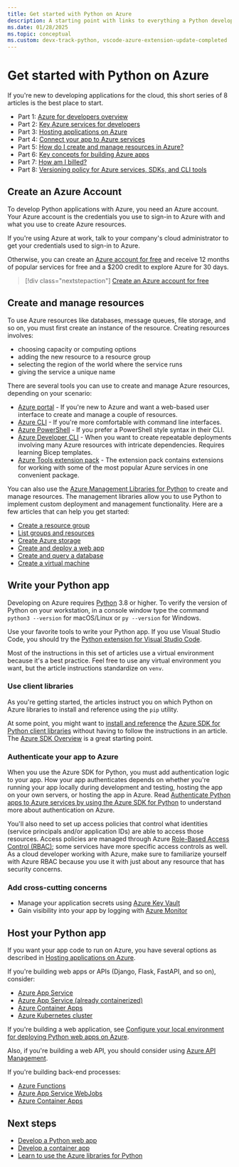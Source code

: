 ```yaml
---
title: Get started with Python on Azure
description: A starting point with links to everything a Python developer needs to know about Azure.
ms.date: 01/28/2025
ms.topic: conceptual
ms.custom: devx-track-python, vscode-azure-extension-update-completed
---
```


# Get started with Python on Azure

If you're new to developing applications for the cloud, this short series of 8 articles is the best place to start.

* Part 1: [Azure for developers overview](/azure/developer/intro/azure-developer-overview)
* Part 2: [Key Azure services for developers](/azure/developer/intro/azure-developer-key-services)
* Part 3: [Hosting applications on Azure](/azure/developer/intro/hosting-apps-on-azure)
* Part 4: [Connect your app to Azure services](/azure/developer/intro/connect-to-azure-services)
* Part 5: [How do I create and manage resources in Azure?](/azure/developer/intro/azure-developer-create-resources)
* Part 6: [Key concepts for building Azure apps](/azure/developer/intro/azure-developer-key-concepts)
* Part 7: [How am I billed?](/azure/developer/intro/azure-developer-billing)
* Part 8: [Versioning policy for Azure services, SDKs, and CLI tools](/azure/developer/intro/azure-service-sdk-tool-versioning)

## Create an Azure Account

To develop Python applications with Azure, you need an Azure account. Your Azure account is the credentials you use to sign-in to Azure with and what you use to create Azure resources.

If you're using Azure at work, talk to your company's cloud administrator to get your credentials used to sign-in to Azure.

Otherwise, you can create an [Azure account for free](https://azure.microsoft.com/free/python/) and receive 12 months of popular services for free and a $200 credit to explore Azure for 30 days.

> [!div class="nextstepaction"]
> [Create an Azure account for free](https://azure.microsoft.com/free/python/)

## Create and manage resources

To use Azure resources like databases, message queues, file storage, and so on, you must first create an instance of the resource. Creating resources involves:

* choosing capacity or computing options
* adding the new resource to a resource group
* selecting the region of the world where the service runs
* giving the service a unique name

There are several tools you can use to create and manage Azure resources, depending on your scenario:

- [Azure portal](https://portal.azure.com) - If you're new to Azure and want a web-based user interface to create and manage a couple of resources.
- [Azure CLI](/cli/azure/install-azure-cli) - If you're more comfortable with command line interfaces.
- [Azure PowerShell](/powershell/azure/) - If you prefer a PowerShell style syntax in their CLI.
- [Azure Developer CLI](/azure/developer/azure-developer-cli/) - When you want to create repeatable deployments involving many Azure resources with intricate dependencies. Requires learning Bicep templates.
- [Azure Tools extension pack](https://marketplace.visualstudio.com/items?itemName=ms-vscode.vscode-node-azure-pack) - The extension pack contains extensions for working with some of the most popular Azure services in one convenient package.

You can also use the [Azure Management Libraries for Python](https://azure.github.io/azure-sdk/releases/latest/mgmt/python.html) to create and manage resources. The management libraries allow you to use Python to implement custom deployment and management functionality. Here are a few articles that can help you get started:

* [Create a resource group](./sdk/examples/azure-sdk-example-resource-group.md)
* [List groups and resources](./sdk/examples/azure-sdk-example-list-resource-groups.md)
* [Create Azure storage](./sdk/examples/azure-sdk-example-storage.md)
* [Create and deploy a web app](./sdk/examples/azure-sdk-example-web-app.md)
* [Create and query a database](./sdk/examples/azure-sdk-example-database.md)
* [Create a virtual machine](./sdk/examples/azure-sdk-example-virtual-machines.md)

## Write your Python app

Developing on Azure requires [Python](https://www.python.org/downloads/) 3.8 or higher. To verify the version of Python on your workstation, in a console window type the command `python3 --version` for macOS/Linux or `py --version` for Windows.

Use your favorite tools to write your Python app. If you use Visual Studio Code, you should try the [Python extension for Visual Studio Code](https://marketplace.visualstudio.com/items?itemName=ms-python.python).

Most of the instructions in this set of articles use a virtual environment because it's a best practice. Feel free to use any virtual environment you want, but the article instructions standardize on `venv`.

### Use client libraries

As you're getting started, the articles instruct you on which Python on Azure libraries to install and reference using the `pip` utility.

At some point, you might want to [install and reference](./sdk/azure-sdk-install.md) the [Azure SDK for Python client libraries](https://azure.github.io/azure-sdk/releases/latest/python.html) without having to follow the instructions in an article. The [Azure SDK Overview](./sdk/azure-sdk-overview.md) is a great starting point.

### Authenticate your app to Azure

When you use the Azure SDK for Python, you must add authentication logic to your app. How your app authenticates depends on whether you're running your app locally during development and testing, hosting the app on your own servers, or hosting the app in Azure. Read [Authenticate Python apps to Azure services by using the Azure SDK for Python](./sdk/authentication-overview.md) to understand more about authentication on Azure.

You'll also need to set up access policies that control what identities (service principals and/or application IDs) are able to access those resources. Access policies are managed through Azure [Role-Based Access Control (RBAC)](/azure/role-based-access-control/overview); some services have more specific access controls as well. As a cloud developer working with Azure, make sure to familiarize yourself with Azure RBAC because you use it with just about any resource that has security concerns.

### Add cross-cutting concerns

- Manage your application secrets using [Azure Key Vault](/azure/key-vault/secrets/quick-create-python)
- Gain visibility into your app by logging with [Azure Monitor](./sdk/azure-sdk-logging.md)

## Host your Python app

If you want your app code to run on Azure, you have several options as described in [Hosting applications on Azure](/azure/developer/intro/hosting-apps-on-azure).

If you're building web apps or APIs (Django, Flask, FastAPI, and so on), consider:

- [Azure App Service](/azure/app-service/quickstart-python)
- [Azure App Service (already containerized)](tutorial-containerize-simple-web-app-for-app-service.md)
- [Azure Container Apps](containers-in-azure-overview-python.md)
- [Azure Kubernetes cluster](/azure/aks/learn/quick-kubernetes-deploy-cli)

If you're building a web application, see [Configure your local environment for deploying Python web apps on Azure](configure-python-web-app-local-environment.md).

Also, if you're building a web API, you should consider using [Azure API Management](/azure/api-management/api-management-key-concepts).

If you're building back-end processes:

- [Azure Functions](/azure/azure-functions/create-first-function-vs-code-python)
- [Azure App Service WebJobs](/azure/app-service/webjobs-create)
- [Azure Container Apps](/azure/container-apps/background-processing)

## Next steps

* [Develop a Python web app](/azure/app-service/quickstart-python?toc=/azure/developer/python/toc.json&bc=/azure/developer/breadcrumb/toc.json)
* [Develop a container app](./containers-in-azure-overview-python.md)
* [Learn to use the Azure libraries for Python](./sdk/azure-sdk-overview.md)

